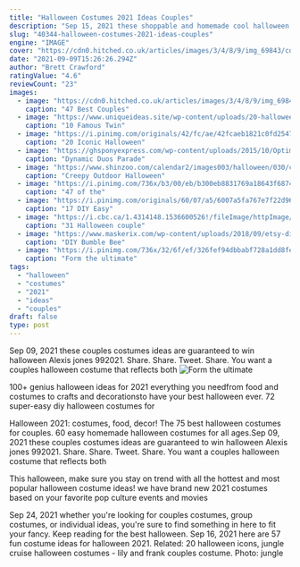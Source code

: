 ```yaml
---
title: "Halloween Costumes 2021 Ideas Couples"
description: "Sep 15, 2021 these shoppable and homemade cool halloween costume ideas for boys will help your son stand out in a crowd of ghosts and goblins. From toddlers to 12 year olds, these are the"
slug: "40344-halloween-costumes-2021-ideas-couples"
engine: "IMAGE"
cover: "https://cdn0.hitched.co.uk/articles/images/3/4/8/9/img_69843/couples-halloween-costumes.jpg"
date: "2021-09-09T15:26:26.294Z"
author: "Brett Crawford"
ratingValue: "4.6"
reviewCount: "23"
images:
  - image: "https://cdn0.hitched.co.uk/articles/images/3/4/8/9/img_69843/couples-halloween-costumes.jpg"
    caption: "47 Best Couples"
  - image: "https://www.uniqueideas.site/wp-content/uploads/20-halloween-costume-ideas-for-twins-styleoholic-1.png"
    caption: "10 Famous Twin"
  - image: "https://i.pinimg.com/originals/42/fc/ae/42fcaeb1821c0fd25476fb8529bf72be.jpg"
    caption: "20 Iconic Halloween"
  - image: "https://ghsponyexpress.com/wp-content/uploads/2015/10/Optimized-IMG_1132-600x900.jpg"
    caption: "Dynamic Duos Parade"
  - image: "https://www.shinzoo.com/calendar2/images003/halloween/030/creepy-outdoor-halloween-decorations-05.jpg"
    caption: "Creepy Outdoor Halloween"
  - image: "https://i.pinimg.com/736x/b3/00/eb/b300eb8831769a18643f687493920034.jpg"
    caption: "47 of the"
  - image: "https://i.pinimg.com/originals/60/07/a5/6007a5fa767e7f22d96210ed9a70d4ac.jpg"
    caption: "17 DIY Easy"
  - image: "https://i.cbc.ca/1.4314148.1536600526!/fileImage/httpImage/image.jpg_gen/derivatives/16x9_780/couples-costume.jpg"
    caption: "31 Halloween couple"
  - image: "https://www.maskerix.com/wp-content/uploads/2018/09/etsy-diy-bumble-bee-halloween-costume-idea.jpg"
    caption: "DIY Bumble Bee"
  - image: "https://i.pinimg.com/736x/32/6f/ef/326fef94dbbabf728a1dd8fe8221bacc--hip-hop-costumes-s-costume.jpg"
    caption: "Form the ultimate"
tags:
  - "halloween"
  - "costumes"
  - "2021"
  - "ideas"
  - "couples"
draft: false
type: post
---
```


Sep 09, 2021 these couples costumes ideas are guaranteed to win halloween  Alexis jones 992021. Share. Share. Tweet. Share. You want a couples halloween costume that reflects both
![Form the ultimate](https://i.pinimg.com/736x/32/6f/ef/326fef94dbbabf728a1dd8fe8221bacc--hip-hop-costumes-s-costume.jpg "Form the ultimate")

100+ genius halloween ideas for 2021 everything you needfrom food and costumes to crafts and decorationsto have your best halloween ever. 72 super-easy diy halloween costumes for
<!--inArticleAds-->

<!--galleryOne-->

Halloween 2021: costumes, food, decor!  The 75 best halloween costumes for couples. 60 easy homemade halloween costumes for all ages.Sep 09, 2021 these couples costumes ideas are guaranteed to win halloween  Alexis jones 992021. Share. Share. Tweet. Share. You want a couples halloween costume that reflects both
<!--inArticleAds-->

<!--galleryTwo-->

This halloween, make sure you stay on trend with all the hottest and most popular halloween costume ideas! we have brand new 2021 costumes based on your favorite pop culture events and movies
<!--galleryThree-->

Sep 24, 2021 whether you're looking for couples costumes, group costumes, or individual ideas, you're sure to find something in here to fit your fancy. Keep reading for the best halloween. Sep 16, 2021 here are 57 fun costume ideas for halloween 2021. Related: 20 halloween icons,  jungle cruise halloween costumes - lily and frank couples costume. Photo: jungle
